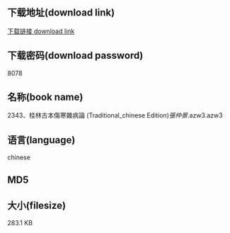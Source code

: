 ## 下载地址(download link)
[下载链接 download link](https://tutu365.netlify.app/?s=2343%E3%80%81%E6%A1%82%E6%9E%97%E5%8F%A4%E6%9C%AC%E5%82%B7%E5%AF%92%E9%9B%9C%E7%97%85%E8%AB%96+%28Traditional_chinese+Edition%29_%E5%BC%B5%E4%BB%B2%E6%99%AF_.azw3)

## 下载密码(download password)
8078

## 名称(book name)
2343、桂林古本傷寒雜病論 (Traditional_chinese Edition)_張仲景_.azw3.azw3

## 语言(language)
chinese

## MD5


## 大小(filesize)
283.1 KB
